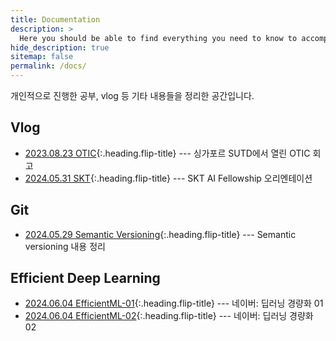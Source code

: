 ```yaml
---
title: Documentation
description: >
  Here you should be able to find everything you need to know to accomplish the most common tasks when blogging with Hydejack.부
hide_description: true
sitemap: false
permalink: /docs/
---
```


개인적으로 진행한 공부, vlog 등 기타 내용들을 정리한 공간입니다.

## Vlog
* [2023.08.23 OTIC]{:.heading.flip-title} --- 싱가포르 SUTD에서 열린 OTIC 회고
* [2024.05.31 SKT]{:.heading.flip-title} --- SKT AI Fellowship 오리엔테이션



## Git
* [2024.05.29 Semantic Versioning]{:.heading.flip-title} --- Semantic versioning 내용 정리


## Efficient Deep Learning
* [2024.06.04 EfficientML-01]{:.heading.flip-title} --- 네이버: 딥러닝 경량화 01
* [2024.06.04 EfficientML-02]{:.heading.flip-title} --- 네이버: 딥러닝 경량화 02








[2023.08.23 OTIC]: 2023_08_23_OTIC.md
[2024.05.29 Semantic Versioning]: 2024_05_29_SemVer.md
[2024.05.31 SKT]: 2024_05_31_SKT_OT.md
[2024.06.04 EfficientML-01]: 2024_06_04_efficientML_01.md
[2024.06.04 EfficientML-02]: 2024_06_04_efficientML_02.md